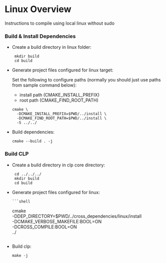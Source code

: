 # Linux Overview

Instructions to compile using local linux without sudo


### Build & Install Dependencies

* Create a build directory in linux folder:
  ```shell
   mkdir build
   cd build
  ```

* Generate project files configured for linux target:

  Set the following to configure paths (normally you should just use paths from sample command
  below):
  - install path (CMAKE_INSTALL_PREFIX)
  - root path (CMAKE_FIND_ROOT_PATH)

  ```shell
  cmake \
    -DCMAKE_INSTALL_PREFIX=$PWD/../install \
    -DCMAKE_FIND_ROOT_PATH=$PWD/../install \
    -S ../../

* Build dependencies:
  ```shell
  cmake --build . -j
  ```

### Build CLP

* Create a build directory in clp core directory:
  ```shell
   cd ../../../
   mkdir build
   cd build
  ```

* Generate project files configured for linux:

      ```shell
   cmake \
    -DDEP_DIRECTORY=$PWD/../cross_dependencies/linux/install \
    -DCMAKE_VERBOSE_MAKEFILE:BOOL=ON \
    -DCROSS_COMPILE:BOOL=ON \
    ../
  ```

* Build clp:
  ```shell
  make -j
  ```

[1]: https://toolchains.bootlin.com/

